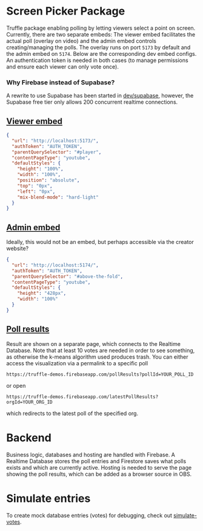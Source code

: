 # Screen Picker Package

Truffle package enabling polling by letting viewers select a point on screen. Currently, there are two separate embeds: The viewer embed facilitates the actual poll (overlay on video) and the admin embed controls creating/managing the polls. The overlay runs on port `5173` by default and the admin embed on `5174`. Below are the corresponding dev embed configs. An authentication token is needed in both cases (to manage permissions and ensure each viewer can only vote once).

### Why Firebase instead of Supabase?

A rewrite to use Supabase has been started in [dev/supabase](https://github.com/timmedia/truffle-screen-picker/tree/dev/supabase), however, the Supabase free tier only allows 200 concurrent realtime connections.

## [Viewer embed](viewer-embed)

```json
{
  "url": "http://localhost:5173/",
  "authToken": "AUTH_TOKEN",
  "parentQuerySelector": "#player",
  "contentPageType": "youtube",
  "defaultStyles": {
    "height": "100%",
    "width": "100%",
    "position": "absolute",
    "top": "0px",
    "left": "0px",
    "mix-blend-mode": "hard-light"
  }
}
```

## [Admin embed](admin-embed)

Ideally, this would not be an embed, but perhaps accessible via the creator website?

```json
{
  "url": "http://localhost:5174/",
  "authToken": "AUTH_TOKEN",
  "parentQuerySelector": "#above-the-fold",
  "contentPageType": "youtube",
  "defaultStyles": {
    "height": "428px",
    "width": "100%"
  }
}
```

## [Poll results](results-visualizer)

Result are shown on a separate page, which connects to the Realtime Database. Note that at least 10 votes are needed in order to see something, as otherwise the k-means algorithm used produces trash. You can either access the visualization via a permalink to a specific poll

    https://truffle-demos.firebaseapp.com/pollResults?pollId=YOUR_POLL_ID

or open

    https://truffle-demos.firebaseapp.com/latestPollResults?orgId=YOUR_ORG_ID

which redirects to the latest poll of the specified org.

# Backend

Business logic, databases and hosting are handled with Firebase. A Realtime Database stores the poll entries and Firestore saves what polls exists and which are currently active. Hosting is needed to serve the page showing the poll results, which can be added as a browser source in OBS.

# Simulate entries

To create mock database entries (votes) for debugging, check out [simulate-votes](simulate-votes).
